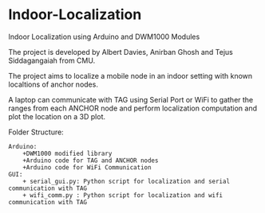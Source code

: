 # Indoor-Localization
Indoor Localization using Arduino and DWM1000 Modules

The project is developed by Albert Davies, Anirban Ghosh and Tejus Siddagangaiah from CMU. 

The project aims to localize a mobile node in an indoor setting with known localtions of 
anchor nodes.

A laptop can communicate with TAG using Serial Port or WiFi to gather the ranges from each
ANCHOR node and perform localization computation and plot the location on a 3D plot.

Folder Structure:  

	Arduino:  
		+DWM1000 modified library  
		+Arduino code for TAG and ANCHOR nodes  
		+Arduino code for WiFi Communication  
	GUI:   
		+ serial_gui.py: Python script for localization and serial communication with TAG  
		+ wifi_comm.py : Python script for localization and wifi communication with TAG  

